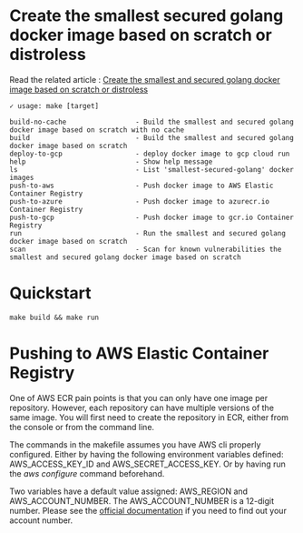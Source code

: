 # Create the smallest secured golang docker image based on scratch or distroless

Read the related article : [Create the smallest and secured golang docker image based on scratch or distroless](https://medium.com/@chemidy/create-the-smallest-and-secured-golang-docker-image-based-on-scratch-4752223b7324)

```
✓ usage: make [target]

build-no-cache                 - Build the smallest and secured golang docker image based on scratch with no cache
build                          - Build the smallest and secured golang docker image based on scratch
deploy-to-gcp                  - deploy docker image to gcp cloud run
help                           - Show help message
ls                             - List 'smallest-secured-golang' docker images
push-to-aws                    - Push docker image to AWS Elastic Container Registry
push-to-azure                  - Push docker image to azurecr.io Container Registry
push-to-gcp                    - Push docker image to gcr.io Container Registry
run                            - Run the smallest and secured golang docker image based on scratch
scan                           - Scan for known vulnerabilities the smallest and secured golang docker image based on scratch
```

# Quickstart 

```
make build && make run
```

# Pushing to AWS Elastic Container Registry 

One of AWS ECR pain points is that you can only have one image per repository.
However, each repository can have multiple versions of the same image.
You will first need to create the repository in ECR, either from the console or from the command line.

The commands in the makefile assumes you have AWS cli properly configured.
Either by having the following environment variables defined: AWS_ACCESS_KEY_ID and AWS_SECRET_ACCESS_KEY.
Or by having run the _aws configure_ command beforehand.

Two variables have a default value assigned: AWS_REGION and AWS_ACCOUNT_NUMBER.
The AWS_ACCOUNT_NUMBER is a 12-digit number.
Please see the [official documentation](https://docs.aws.amazon.com/general/latest/gr/acct-identifiers.html) if you need to find out your account number.
